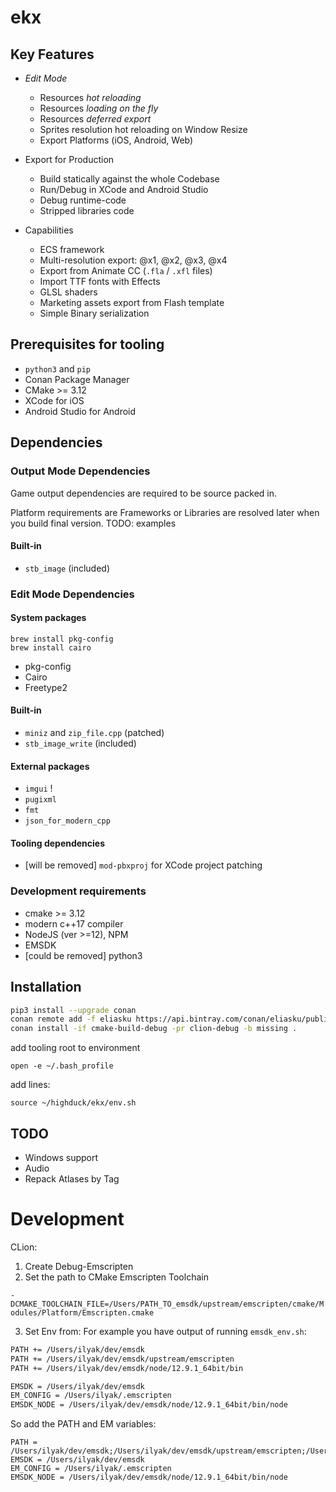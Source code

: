 # ekx

## Key Features

- *Edit Mode* 
    - Resources *hot reloading*
    - Resources *loading on the fly*
    - Resources *deferred export*
    - Sprites resolution hot reloading on Window Resize
    - Export Platforms (iOS, Android, Web)

- Export for Production
    - Build statically against the whole Codebase
    - Run/Debug in XCode and Android Studio
    - Debug runtime-code
    - Stripped libraries code
    
- Capabilities
    - ECS framework
    - Multi-resolution export: @x1, @x2, @x3, @x4
    - Export from Animate CC (`.fla` / `.xfl` files)
    - Import TTF fonts with Effects
    - GLSL shaders
    - Marketing assets export from Flash template
    - Simple Binary serialization

## Prerequisites for tooling

- `python3` and `pip`
- Conan Package Manager
- CMake >= 3.12
- XCode for iOS
- Android Studio for Android

## Dependencies

### Output Mode Dependencies

Game output dependencies are required to be source packed in.

Platform requirements are Frameworks or Libraries are resolved later when you build final version.
 TODO: examples   

#### Built-in
- `stb_image` (included)

### Edit Mode Dependencies

#### System packages

```
brew install pkg-config
brew install cairo
```

- pkg-config
- Cairo
- Freetype2

#### Built-in
- `miniz` and `zip_file.cpp` (patched)
- `stb_image_write` (included)

#### External packages
- `imgui` !
- `pugixml`
- `fmt`
- `json_for_modern_cpp`

#### Tooling dependencies
- [will be removed] `mod-pbxproj` for XCode project patching

### Development requirements

- cmake >= 3.12
- modern c++17 compiler
- NodeJS (ver >=12), NPM
- EMSDK
- [could be removed] python3

## Installation

```bash
pip3 install --upgrade conan
conan remote add -f eliasku https://api.bintray.com/conan/eliasku/public-conan
conan install -if cmake-build-debug -pr clion-debug -b missing .
```

add tooling root to environment
```
open -e ~/.bash_profile
```

add lines:
```
source ~/highduck/ekx/env.sh
```


## TODO

- Windows support
- Audio
- Repack Atlases by Tag


# Development

CLion:
1. Create Debug-Emscripten
2. Set the path to CMake Emscripten Toolchain

`-DCMAKE_TOOLCHAIN_FILE=/Users/PATH_TO_emsdk/upstream/emscripten/cmake/Modules/Platform/Emscripten.cmake`

3. Set Env from:
    For example you have output of running `emsdk_env.sh`:
```sh
PATH += /Users/ilyak/dev/emsdk
PATH += /Users/ilyak/dev/emsdk/upstream/emscripten
PATH += /Users/ilyak/dev/emsdk/node/12.9.1_64bit/bin

EMSDK = /Users/ilyak/dev/emsdk
EM_CONFIG = /Users/ilyak/.emscripten
EMSDK_NODE = /Users/ilyak/dev/emsdk/node/12.9.1_64bit/bin/node
```
So add the PATH and EM variables:

```
PATH = /Users/ilyak/dev/emsdk;/Users/ilyak/dev/emsdk/upstream/emscripten;/Users/ilyak/dev/emsdk/node/12.9.1_64bit/bin;$PATH
EMSDK = /Users/ilyak/dev/emsdk
EM_CONFIG = /Users/ilyak/.emscripten
EMSDK_NODE = /Users/ilyak/dev/emsdk/node/12.9.1_64bit/bin/node
```